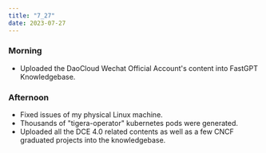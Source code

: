 ```yaml
---
title: "7_27"
date: 2023-07-27
---
```


### Morning
 - Uploaded the DaoCloud Wechat Official Account's content into FastGPT Knowledgebase.
 
### Afternoon
 - Fixed issues of my physical Linux machine.
 - Thousands of "tigera-operator" kubernetes pods were generated.
 - Uploaded all the DCE 4.0 related contents as well as a few CNCF graduated projects into the knowledgebase.